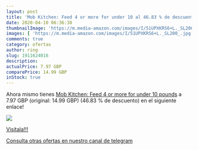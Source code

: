 ```yaml
---
layout: post
title: 'Mob Kitchen: Feed 4 or more for under 10 al 46.83 % de descuento'
date: 2020-04-10 06:36:38
thumbnailImage: 'https://m.media-amazon.com/images/I/51UPXKRS6+L._SL200_.jpg'
images: [ 'https://m.media-amazon.com/images/I/51UPXKRS6+L._SL200_.jpg' ]
comments: true
category: ofertas
author: ring
slug: 1911624016
description:
actualPrice: 7.97 GBP
comparePrice: 14.99 GBP
inStock: true
---
```


Ahora mismo tienes [Mob Kitchen: Feed 4 or more for under 10 pounds](https://www.amazon.co.uk/dp/1911624016/?tag=redken01-21) a 7.97 GBP (original: 14.99 GBP) (46.83 %  de descuento) en el siguiente enlace!

[![](https://m.media-amazon.com/images/I/51UPXKRS6+L._SL200_.jpg)](https://www.amazon.co.uk/dp/1911624016/?tag=redken01-21)

[Visítala!!!](https://www.amazon.co.uk/dp/1911624016/?tag=redken01-21)

[Consulta otras ofertas en nuestro canal de telegram](https://t.me/s/ofertas25)
